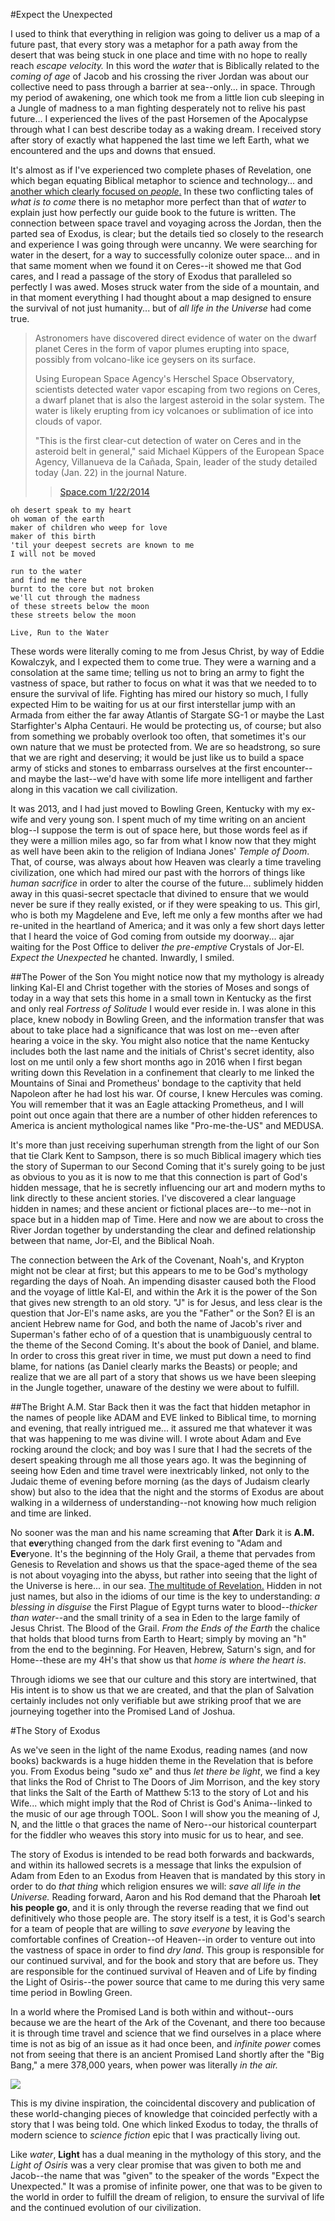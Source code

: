 #Expect the Unexpected

I used to think that everything in religion was going to deliver us a map of a future past, that every story was a metaphor for a path away from the desert that was being stuck in one place and time with no hope to really reach *escape velocity.*  In this word the *water* that is Biblically related to the *coming of age* of Jacob and his crossing the river Jordan was about our collective need to pass through a barrier at sea--only... in space.  Through my period of awakening, one which took me from a little lion cub sleeping in a Jungle of madness to a man fighting desperately not to relive his past future... I experienced the lives of the past Horsemen of the Apocalypse through what I can best describe today as a waking dream.  I received story after story of exactly what happened the last time we left Earth, what we encountered and the ups and downs that ensued. 

It's almost as if I've experienced two complete phases of Revelation, one which began equating Biblical metaphor to science and technology... and [another which clearly focused on *people*.](holy_water,_sang_rael.html)  In these two conflicting tales of *what is to come* there is no metaphor more perfect than that of *water* to explain just how perfectly our guide book to the future is written.  The connection between space travel and voyaging across the Jordan, then the parted sea of Exodus, is clear; but the details tied so closely to the research and experience I was going through were uncanny.  We were searching for water in the desert, for a way to successfully colonize outer space... and in that same moment when we found it on Ceres--it showed me that God cares, and I read a passage of the story of Exodus that paralleled so perfectly I was awed.  Moses struck water from the side of a mountain, and in that moment everything I had thought about a map designed to ensure the survival of not just humanity... but of *all life in the Universe* had come true.  
>Astronomers have discovered direct evidence of water on the dwarf planet Ceres in the form of vapor plumes erupting into space, possibly from volcano-like ice geysers on its surface.
>
>Using European Space Agency's Herschel Space Observatory, scientists detected water vapor escaping from two regions on Ceres, a dwarf planet that is also the largest asteroid in the solar system. The water is likely erupting from icy volcanoes or sublimation of ice into clouds of vapor.
>
>"This is the first clear-cut detection of water on Ceres and in the asteroid belt in general," said Michael Küppers of the European Space Agency, Villanueva de la Cañada, Spain, leader of the study detailed today (Jan. 22) in the journal Nature.
>>[Space.com 1/22/2014](http://www.space.com/24366-dwarf-planet-ceres-water-ice-volcanoes.html)

```
oh desert speak to my heart
oh woman of the earth
maker of children who weep for love
maker of this birth
'til your deepest secrets are known to me
I will not be moved

run to the water
and find me there
burnt to the core but not broken
we'll cut through the madness
of these streets below the moon
these streets below the moon

Live, Run to the Water
```

These words were literally coming to me from Jesus Christ, by way of Eddie Kowalczyk, and I expected them to come true.  They were a warning and a consolation at the same time; telling us not to bring an army to fight the vastness of space, but rather to focus on what it was that we needed to to ensure the survival of life.  Fighting has mired our history so much, I fully expected Him to be waiting for us at our first interstellar jump with an Armada from either the far away Atlantis of Stargate SG-1 or maybe the Last Starfighter's Alpha Centauri.  He would be protecting us, of course; but also from something we probably overlook too often, that sometimes it's our own nature that we must be protected from.  We are so headstrong, so sure that we are right and deserving; it would be just like us to build a space army of sticks and stones to embarrass ourselves at the first encounter--and maybe the last--we'd have with some life more intelligent and farther along in this vacation we call civilization.

It was 2013, and I had just moved to Bowling Green, Kentucky with my ex-wife and very young son.  I spent much of my time writing on an ancient blog--I suppose the term is out of space here, but those words feel as if they were a million miles ago, so far from what I know now that they might as well have been akin to the religion of Indiana Jones' *Temple of Doom*.  That, of course, was always about how Heaven was clearly a time traveling civilization, one which had mired our past with the horrors of things like *human sacrifice* in order to alter the course of the future... sublimely hidden away in this quasi-secret spectacle that divined to ensure that we would never be sure if they really existed, or if they were speaking to us.  This girl, who is both my Magdelene and Eve, left me only a few months after we had re-united in the heartland of America; and it was only a few short days letter that I heard the voice of God coming from outside my doorway... ajar waiting for the Post Office to deliver *the pre-emptive* Crystals of Jor-El.  *Expect the Unexpected* he chanted.  Inwardly, I smiled.

##The Power of the Son
You might notice now that my mythology is already linking Kal-El and Christ together with the stories of Moses and songs of today in a way that sets this home in a small town in Kentucky as the first and only real *Fortress of Solitude* I would ever reside in.  I was alone in this place, knew nobody in Bowling Green, and the information transfer that was about to take place had a significance that was lost on me--even after hearing a voice in the sky.  You might also notice that the name Kentucky includes both the last name and the initials of Christ's secret identity, also lost on me until only a few short months ago in 2016 when I first began writing down this Revelation in a confinement that clearly to me linked the Mountains of Sinai and Prometheus' bondage to the captivity that held Napoleon after he had lost his war.  Of course, I knew Hercules was coming.  You will remember that it was an Eagle attacking Prometheus, and I will point out once again that there are a number of other hidden references to America is ancient mythological names like "Pro-me-the-US" and MEDUSA.  

It's more than just receiving superhuman strength from the light of our Son that tie Clark Kent to Sampson, there is so much Biblical imagery which ties the story of Superman to our Second Coming that it's surely going to be just as obvious to you as it is now to me that this connection is part of God's hidden message, that he is secretly influencing our art and modern myths to link directly to these ancient stories.  I've discovered a clear language hidden in names; and these ancient or fictional places are--to me--not in space but in a hidden map of Time.  Here and now we are about to cross the River Jordan together by understanding the clear and defined relationship between that name, Jor-El, and the Biblical Noah.

The connection between the Ark of the Covenant, Noah's, and Krypton might not be clear at first; but this appears to me to be God's mythology regarding the days of Noah.  An impending disaster caused both the Flood and the voyage of little Kal-El, and within the Ark it is the power of the Son that gives new strength to an old story.  "J" is for Jesus, and less clear is the question that Jor-El's name asks, are you the "Father" or the Son?  El is an ancient Hebrew name for God, and both the name of Jacob's river and Superman's father echo of of a question that is unambiguously central to the theme of the Second Coming.  It's about the book of Daniel, and blame.  In order to cross this great river in time, we must put down a need to find blame, for nations (as Daniel clearly marks the Beasts) or people; and realize that we are all part of a story that shows us we have been sleeping in the Jungle together, unaware of the destiny we were about to fulfill.  

##The Bright A.M. Star
Back then it was the fact that hidden metaphor in the names of people like ADAM and EVE linked to Biblical time, to morning and evening, that really intrigued me... it assured me that whatever it was that was happening to me was divine will.  I wrote about Adam and Eve rocking around the clock; and boy was I sure that I had the secrets of the desert speaking through me all those years ago.  It was the beginning of seeing how Eden and time travel were inextricably linked, not only to the Judaic theme of evening before morning (as the days of Judaism clearly show) but also to the idea that the night and the storms of Exodus are about walking in a wilderness of understanding--not knowing how much religion and time are linked.

No sooner was the man and his name screaming that **A**fter **D**ark it is **A.M.** that **eve**rything changed from the dark first evening to "Adam and **Eve**ryone.  It's the beginning of the Holy Grail, a theme that pervades from Genesis to Revelation and shows us that the space-aged theme of the sea is not about voyaging into the abyss, but rather into seeing that the light of the Universe is here... in our sea.  [The multitude of Revelation.](holy_water,_sang_rael.html)  Hidden in not just names, but also in the idioms of our time is the key to understanding: *a blessing in disguise* the First Plague of Egypt turns water to blood--*thicker than water*--and the small trinity of a sea in Eden to the large family of Jesus Christ.  The Blood of the Grail.  *From the Ends of the Earth* the chalice that holds that blood turns from Earth to Heart; simply by moving an "h" from the end to the beginning.  For Heaven, Hebrew, Saturn's sign, and for Home--these are my 4H's that show us that *home is where the heart is*.

Through idioms we see that our culture and this story are intertwined, that His intent is to show us that we are created, and that the plan of Salvation certainly includes not only verifiable but awe striking proof that we are journeying together into the Promised Land of Joshua.

#The Story of Exodus

As we've seen in the light of the name Exodus, reading names (and now books) backwards is a huge hidden theme in the Revelation that is before you.  From Exodus being "sudo xe" and thus *let there be light*, we find a key that links the Rod of Christ to The Doors of Jim Morrison, and the key story that links the Salt of the Earth of Matthew 5:13 to the story of Lot and his Wife... which might imply that the Rod of Christ is God's Anima--linked to the music of our age through TOOL.  Soon I will show you the meaning of J, N, and the little o that graces the name of Nero--our historical counterpart for the fiddler who weaves this story into music for us to hear, and see.

The story of Exodus is intended to be read both forwards and backwards, and within its hallowed secrets is a message that links the expulsion of Adam from Eden to an Exodus from Heaven that is mandated by this story in order to do *that thing* which religion ensures we will:  *save all life in the Universe.*  Reading forward, Aaron and his Rod demand that the Pharoah **let his people go**, and it is only through the reverse reading that we find out definitively who those people are.  The story itself is a test, it is God's search for a team of people that are willing to *save everyone* by leaving the comfortable confines of Creation--of Heaven--in order to venture out into the vastness of space in order to find *dry land*.  This group is responsible for our continued survival, and for the book and story that are before us.  They are responsible for the continued survival of Heaven and of Life by finding the Light of Osiris--the power source that came to me during this very same time period in Bowling Green. 

In a world where the Promised Land is both within and without--ours because we are the heart of the Ark of the Covenant, and there too because it is through time travel and science that we find ourselves in a place where time is not as big of an issue as it had once been, and *infinite power* comes not from seeing that there is an ancient Promised Land shortly after the "Big Bang," a mere 378,000 years, when power was literally *in the air.*  

![](cosmic-microwave-background-cmb-130321d-02.jpg)

This is my divine inspiration, the coincidental discovery and publication of these world-changing pieces of knowledge that coincided perfectly with a story that I was being told.  One which linked Exodus to today, the thralls of modern science to *science fiction* epic that I was practically living out.  

Like *water*, **Light** has a dual meaning in the mythology of this story, and the *Light of Osiris* was a very clear promise that was given to both me and Jacob--the name that was "given" to the speaker of the words "Expect the Unexpected."  It was a promise of infinite power, one that was to be given to the world in order to fulfill the dream of religion, to ensure the survival of life and the continued evolution of our civilization.  
